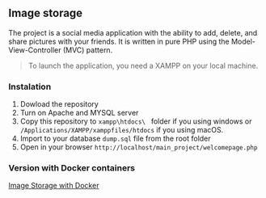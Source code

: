 ## Image storage 

The project is a social media application with the ability to add, delete, and share pictures with your friends. It is written in pure PHP using the Model-View-Controller (MVC) pattern.

> To launch the application, you need a XAMPP on your local machine. 

### Instalation

1. Dowload the repository
2. Turn on Apache and MYSQL server
3. Copy this repository to `xampp\htdocs\ ` folder if you using windows or `/Applications/XAMPP/xamppfiles/htdocs` if you using macOS.
4. Import to your database `dump.sql` file from the root folder 
5. Open in your browser `http://localhost/main_project/welcomepage.php`

### Version with Docker containers

[Image Storage with Docker](https://github.com/krasnw/img-strg-Docker)
